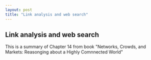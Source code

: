 ```yaml
---
layout: post
title: "Link analysis and web search"
---
```


## Link analysis and web search

This is a summary of Chapter 14 from book "Networks, Crowds, and Markets: Reasonging about a Highly Comnnected World"
